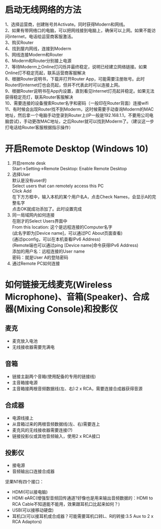 # 启动无线网络的方法  
1、选择运营商，创建账号并Activate。同时获得Modern和网线。  
2、如果有带网络口的电脑，可以把网线接到电脑上，确保可以上网。如果不能访问internet，电话给运营商客服激活。  
3、购买Router  
4、找到屋内网线，连接到Moderm  
5、网线连接Moderm和Router  
6、Moderm和Router分别接上电源  
7、等待Moderm上Online灯闪烁并最终稳定，说明已经建立网络链接。如果Online灯不稳定亮起，联系运营商客服解决  
8、根据Router说明书，下载并打开Router App，可能需要注册账号。此时Router的internet灯也会亮起，但并不代表此时可以连接上网。  
9、根据Router说明书在App内设置，直到看见Internet灯亮起并稳定。如果无法获得稳定亮灯，联系Router客服解决  
10、需要连接的设备搜索Router名字和密码（一般印在Router背面）连接wifi  
11、有时候会出现Router找不到Moderm，这时候需要手动查询Moderm的MAC地址，然后拿一个电脑手动登录到Router上(IP一般是192.168.1.1，不要用公司电脑尝试)，手动更改MAC地址，之后Router就可以找到Moderm了。（建议这一步打电话给Router客服根据指示操作）  

# 开启Remote Desktop (Windows 10)  
1. 开启remote desk  
Start->Setting->Remote Desktop: Enable Remote Desktop  
2. 选择User  
默认是没有user的  
Select users that can remotely access this PC  
Click Add  
在下方方框中，输入本机的某个用户名A，点击Check Names，会显示A的完整名字  
点击OK就成功添加了。此时设置完成  
3. 同一局域网内如何连接  
在刚才的Select Users界面中  
From this location: 这个是远程连接的Computer名字  
(此名字即为[Device name]，可以通过PC About页面查看)  
(通过ipconfig，可以在本机查看IPv6 Address)  
(Remote端也可以通过ping [Device name]命令获得IPv6 Address)  
添加的用户名：远程连接的User name  
密码：就是User A的登陆密码  
4. 通过Remote PC如何连接  

# 如何链接无线麦克(Wireless Microphone)、音箱(Speaker)、合成器(Mixing Console)和投影仪
## 麦克
- 麦克放入电池
- 无线接收器需要充满电
## 音箱
- 链接主副两个音箱(使用配备的专用的链接线)
- 主音箱接电源
- 主音箱接两根音频数据线(左、右):2 x RCA，需要连接合成器获得音源
## 合成器
- 电源线接上
- 从音箱过来的两根音频数据线(左、右)需要连上
- 麦克风的无线接收器需要连接(?)
- 链接投影仪或其他音频输入，使用2 x RCA接口
## 投影仪
- 接电源
- 音频输出口连接合成器  

坚果N1有四个接口：
- HDMI(可以接电脑)
- HDMI eARC(增强型音频回传通道?好像也是用来输出音频数据的：HDMI to RCA Cable不知道能不能用，效果跟耳机口比起来如何？)
- USB(可以接移动硬盘)
- 耳机口(可以接耳机或合成器？可能需要耳机口转L、R的转接:3.5 Aux to 2 x RCA Adaptors)



